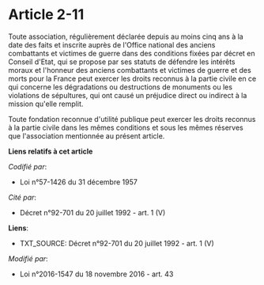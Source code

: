 # Article 2-11

Toute association, régulièrement déclarée depuis au moins cinq ans à la date des faits et inscrite auprès de l'Office
national des anciens combattants et victimes de guerre dans des conditions fixées par décret en Conseil d'Etat, qui se
propose par ses statuts de défendre les intérêts moraux et l'honneur des anciens combattants et victimes de guerre et des
morts pour la France peut exercer les droits reconnus à la partie civile en ce qui concerne les dégradations ou destructions
de monuments ou les violations de sépultures, qui ont causé un préjudice direct ou indirect à la mission qu'elle remplit.

Toute fondation reconnue d'utilité publique peut exercer les droits reconnus à la partie civile dans les mêmes conditions et
sous les mêmes réserves que l'association mentionnée au présent article.

**Liens relatifs à cet article**

_Codifié par_:

  - Loi n°57-1426 du 31 décembre 1957

_Cité par_:

  - Décret n°92-701 du 20 juillet 1992 - art. 1 (V)

**Liens**:

  - TXT_SOURCE: Décret n°92-701 du 20 juillet 1992 - art. 1 (V)

_Modifié par_:

  - Loi n°2016-1547 du 18 novembre 2016 - art. 43
